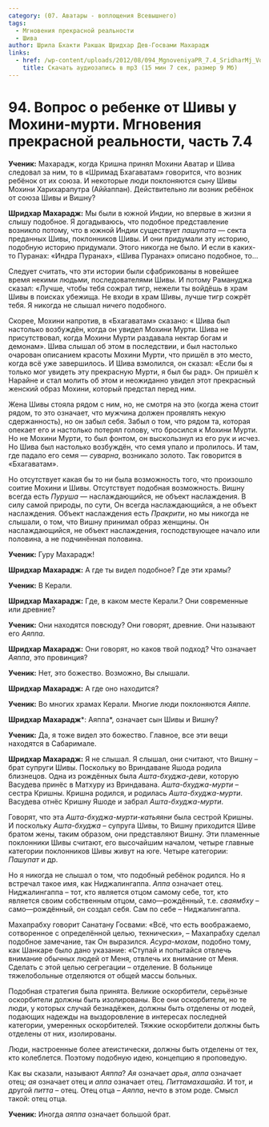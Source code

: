 ```yaml
---
category: (07. Аватары - воплощения Всевышнего)
tags:
  - Мгновения прекрасной реальности
  - Шива
author: Шрила Бхакти Ракшак Шридхар Дев-Госвами Махарадж
links:
  - href: /wp-content/uploads/2012/08/094_MgnoveniyaPR_7.4_SridharMj_Vopros_o_rebenke_ot_Shivy_u_Mohini-murti.mp3
    title: Скачать аудиозапись в mp3 (15 мин 7 сек, размер 9 Мб)
---
```


# 94. Вопрос о ребенке от Шивы у Мохини-мурти. Мгновения прекрасной реальности, часть 7.4

**Ученик:** Махарадж, когда Кришна принял Мохини Аватар и Шива следовал за ним, то в «Шримад Бхагаватам» говорится, что возник ребёнок от их союза. И некоторые люди поклоняются сыну Шивы Мохини Харихарапутра (Аййаппан). Действительно ли возник ребёнок от союза Шивы и Вишну?

**Шридхар Махарадж:** Мы были в южной Индии, но впервые в жизни я слышу подобное. Я догадываюсь, что подобное представление возникло потому, что в южной Индии существует *пашупата* — секта преданных Шивы, поклонников Шивы. И они придумали эту историю, подобную историю придумали. Этого никогда не было. И если в каких-то Пуранах: «Индра Пуранах», «Шива Пуранах» описано подобное, то…

Следует считать, что эти истории были сфабрикованы в новейшее время некими людьми, последователями Шивы. И потому Рамануджа сказал: «Лучше, чтобы тебя сожрал тигр, нежели ты войдёшь в храм Шивы в поисках убежища. Не входи в храм Шивы, лучше тигр сожрёт тебя. Я никогда не слышал ничего подобного.

Скорее, Мохини напротив, в «Бхагаватам» сказано: « Шива был настолько возбуждён, когда он увидел Мохини Мурти. Шива не присутствовал, когда Мохини Мурти раздавала нектар богам и демонам». Шива слышал об этом в последствии, и был настолько очарован описанием красоты Мохини Мурти, что пришёл в это место, когда всё уже завершилось. И Шива взмолился, он сказал: «Если бы я только мог увидеть эту прекрасную Мурти, я был бы рад». Он пришёл к Нарайне и стал молить об этом и неожиданно увидел этот прекрасный женский образ Мохини, который предстал перед ним.

Жена Шивы стояла рядом с ним, но, не смотря на это (когда жена стоит рядом, то это означает, что мужчина должен проявлять некую сдержанность), но он забыл себя. Забыл о том, что рядом та, которая опекает его и настолько потерял голову, что бросился к Мохини Мурти. Но не Мохини Мурти, то был фонтом, он выскользнул из его рук и исчез. Но Шива был настолько возбуждён, что семя упало и пролилось. И там, где падало его семя — *суварна*, возникало золото. Так говорится в «Бхагаватам».

Но отсутствует какая бы то ни была возможность того, что произошло соитие Мохини и Шивы. Отсутствует подобная возможность. Вишну всегда есть *Пуруша* — наслаждающийся, не объект наслаждения. В силу самой природы, по сути, Он всегда наслаждающийся, а не объект наслаждения. Объект наслаждения есть *Пракрити*, но мы никогда не слышали, о том, что Вишну принимал образ женщины. Он наслаждающийся, не объект наслаждения, господствующее начало или половина, а не подчинённая половина.

**Ученик:** Гуру Махарадж!

**Шридхар Махарадж:** А где ты видел подобное? Где эти храмы?

**Ученик:** В Керали.

**Шридхар Махарадж:** Где, в каком месте Керали.? Они современные или древние?

**Ученик:** Они находятся повсюду? Они говорят, древние. Они называют его *Аяппа*.

**Шридхар Махарадж:** Они говорят, но каков твой подход? Что означает *Аяппа*, это провинция?

**Ученик:** Нет, это божество. Возможно, Вы слышали.

**Шридхар Махарадж:** А где оно находится?

**Ученик:** Во многих храмах Керали. Многие люди поклоняются *Аяппе.*

**Шридхар Махарадж***: Аяппа*, означает сын Шивы и Вишну?

**Ученик:** Да, я тоже видел это божество. Главное, все эти вещи находятся в Сабаримале.

**Шридхар Махарадж:** Я не слышал. Я слышал, они считают, что Вишну – брат супруги Шивы. Поскольку во Вриндаване Яшода родила близнецов. Одна из рождённых была *Ашта-бхуджа-деви*, которую Васудева принёс в Матхуру из Вриндавана. *Ашта-бхуджа-мурти* – сестра Кришны. Кришна родился, и родилась *Ашта-бхуджа-мурти*. Васудева отнёс Кришну Яшоде и забрал *Ашта-бхуджа-мурти*.

Говорят, что эта *Ашта-бхуджа-мурти-катьяяни* была сестрой Кришны. И поскольку *Ашта-бхуджа* – супруга Шивы, то Вишну приходится Шиве братом жены, таким образом, они представляют Вишну. Эти пламенные поклонники Шивы считают, его высочайшим началом, четыре главные категории поклонников Шивы живут на юге. Четыре категории: *Пашупат* и др.

Но я никогда не слышал о том, что подобный ребёнок родился. Но я встречал такое имя, как Ниджалингаппа. *Аппа* означает отец. Ниджалингаппа – тот, кто является отцом самому себе, тот, кто является своим собственным отцом, само—рождённый, т.е. *сваямбху* – само—рождённый, он создал себя. Сам по себе – Ниджалингаппа.

Махапрабху говорит Санатану Госвами: «Всё, что есть воображаемо, сотворенное с определённой целью, технически», – Махапрабху сделал подобное замечание, так Он выразился. *Асура-мохам*, подобно тому, как Шанкаре было дано указание: «Ступай и попытайся отвлечь внимание обычных людей от Меня, отвлечь их внимание от Меня. Сделать с этой целью сегрегации – отделение. В больнице тяжелобольные отделяются от общей массы больных.

Подобная стратегия была принята. Великие оскорбители, серьёзные оскорбители должны быть изолированы. Все они оскорбители, но те люди, у которых случай безнадёжен, должны быть отделены от людей, подающих надежды на выздоровление в интересах последней категории, умеренных оскорбителей. Тяжкие оскорбители должны быть отделены от них, изолированы.

Люди, настроенные более атеистически, должны быть отделены от тех, кто колеблется. Поэтому подобную идею, концепцию я проповедую.

Как вы сказали, называют *Аяппа*? *Ая* означает *арья*, *аппа* означает отец; *ая* означает отец и *аппа* означает отец. *Питтамахашайа*. И тот, и другой *питта* – отец. Отец отца – *Аяппа*, нечто в этом роде. Смысл такой: отец отца.

**Ученик:** Иногда *аяппа* означает большой брат.

